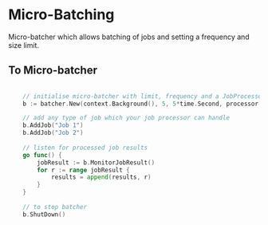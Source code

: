 # Micro-Batching
Micro-batcher which allows batching of jobs and setting a frequency and size limit.

## To  Micro-batcher
```go
   
	// initialise micro-batcher with limit, frequency and a JobProcessor
	b := batcher.New(context.Background(), 5, 5*time.Second, processor.New())

	// add any type of job which your job processor can handle
	b.AddJob("Job 1")
	b.AddJob("Job 2")
	
	// listen for processed job results
	go func() {
		jobResult := b.MonitorJobResult()
        for r := range jobResult {
            results = append(results, r)
        }
    }
	
    // to stop batcher
    b.ShutDown()
```